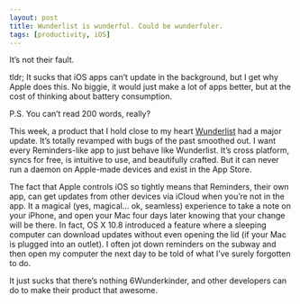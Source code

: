 ```yaml
---
layout: post
title: Wunderlist is wunderful. Could be wunderfuler. 
tags: [productivity, iOS]
---
```


It’s not their fault.

tldr; It sucks that iOS apps can’t update in the background, but I get why Apple does this. No biggie, it would just make a lot of apps better, but at the cost of thinking about battery consumption. 

P.S. You can’t read 200 words, really?

This week, a product that I hold close to my heart [Wunderlist](https://www.wunderlist.com/home) had a major update. It’s totally revamped with bugs of the past smoothed out. I want every Reminders-like app to just behave like Wunderlist. It’s cross platform, syncs for free, is intuitive to use, and beautifully crafted. But it can never run a daemon on Apple-made devices and exist in the App Store.

The fact that Apple controls iOS so tightly means that Reminders, their own app, can get updates from other devices via iCloud when you’re not in the app. It a magical (yes, magical… ok, seamless) experience to take a note on your iPhone, and open your Mac four days later knowing that your change will be there. In fact, OS X 10.8 introduced a feature where a sleeping computer can download updates without even opening the lid (if your Mac is plugged into an outlet). I often jot down reminders on the subway and then open my computer the next day to be told of what I’ve surely forgotten to do.

It just sucks that there’s nothing 6Wunderkinder, and other developers can do to make their product that awesome.

